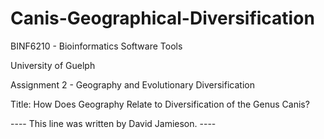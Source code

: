# Canis-Geographical-Diversification

BINF6210 - Bioinformatics Software Tools

University of Guelph

Assignment 2 - Geography and Evolutionary Diversification


Title: How Does Geography Relate to Diversification of the Genus Canis?

---- This line was written by David Jamieson. ----  


